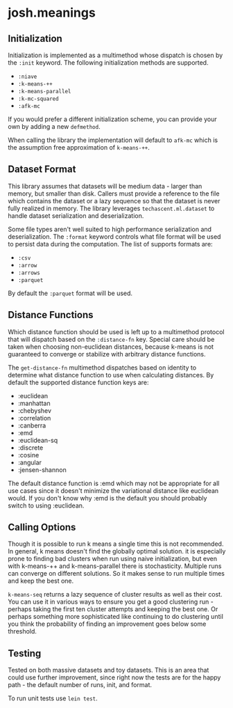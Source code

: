 # josh.meanings

## Initialization

Initialization is implemented as a multimethod whose 
dispatch is chosen by the `:init` keyword. The following 
initialization methods are supported.

 - `:niave`
 - `:k-means-++`
 - `:k-means-parallel`
 - `:k-mc-squared`
 - `:afk-mc`

If you would prefer a different initialization scheme, you 
can provide your own by adding a new `defmethod`.

When calling the library the implementation will default to 
`afk-mc` which is the assumption free approximation of 
`k-means-++`. 

## Dataset Format

This library assumes that datasets will be medium data - larger than 
memory, but smaller than disk. Callers must provide a reference to the 
file which contains the dataset or a lazy sequence so that the dataset is 
never fully realized in memory. The library leverages 
`techascent.ml.dataset` to handle dataset serialization and 
deserialization.

Some file types aren't well suited to high performance 
serialization and deserialization. The `:format` keyword controls 
what file format will be used to persist data during the computation. 
The list of supports formats are:

 - `:csv`
 - `:arrow`
 - `:arrows`
 - `:parquet`

By default the `:parquet` format will be used.

## Distance Functions

Which distance function should be used is left up to a multimethod protocol 
that will dispatch based on the `:distance-fn` key. Special care 
should be taken when choosing non-euclidean distances, because k-means 
is not guaranteed to converge or stabilize with arbitrary distance 
functions.
   
The `get-distance-fn` multimethod dispatches based on identity to 
determine what distance function to use when calculating distances. 
By default the supported distance function keys are:

- :euclidean
- :manhattan
- :chebyshev
- :correlation
- :canberra
- :emd
- :euclidean-sq
- :discrete
- :cosine
- :angular
- :jensen-shannon

The default distance function is :emd which may not be appropriate for all
use cases since it doesn't minimize the variational distance like euclidean
would.  If you don't know why :emd is the default you should probably switch 
to using :euclidean.

## Calling Options

Though it is possible to run k means a single time this is not 
recommended. In general, k means doesn't find the globally optimal 
solution. it is especially prone to finding bad clusters when run 
using naive initialization, but even with k-means-++ and 
k-means-parallel there is stochasticity. Multiple runs can converge 
on different solutions. So it makes sense to run multiple times 
and keep the best one.

`k-means-seq` returns a lazy sequence of cluster results as well as 
their cost. You can use it in various ways to ensure you get a good 
clustering run - perhaps taking the first ten cluster attempts and 
keeping the best one. Or perhaps something more sophisticated like 
continuing to do clustering until you think the probability of finding 
an improvement goes below some threshold.

## Testing

Tested on both massive datasets and toy datasets. This is an area 
that could use further improvement, since right now the tests are for 
the happy path - the default number of runs, init, and format.

To run unit tests use `lein test`.
